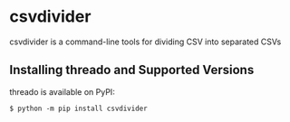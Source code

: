 # csvdivider
csvdivider is a command-line tools for dividing CSV into separated CSVs

## Installing threado and Supported Versions

threado is available on PyPI:

```console
$ python -m pip install csvdivider
```